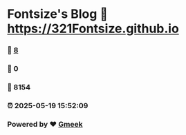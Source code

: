 # Fontsize's Blog :link: https://321Fontsize.github.io 
### :page_facing_up: [8](https://321Fontsize.github.io/tag.html) 
### :speech_balloon: 0 
### :hibiscus: 8154 
### :alarm_clock: 2025-05-19 15:52:09 
### Powered by :heart: [Gmeek](https://github.com/Meekdai/Gmeek)
